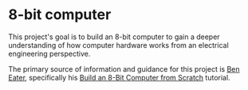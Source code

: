# 8-bit computer

This project's goal is to build an 8-bit computer to gain a deeper understanding
of how computer hardware works from an electrical engineering perspective.

The primary source of information and guidance for this project is
[Ben Eater](https://eater.net/), specifically his
[Build an 8-Bit Computer from Scratch](https://eater.net/8bit) tutorial.
